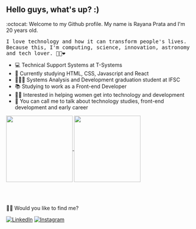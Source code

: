 ## Hello guys, what's up? :)

:octocat: Welcome to my Github profile. My name is Rayana Prata and I'm 20 years old.

<p> <samp> I love technology and how it can transform people's lives. <br>Because this, I'm computing, science, innovation, astronomy and tech lover.  🐱‍💻❤ </p> 

- 💻 Technical Support Systems at T-Systems
- 🚀 Currently studying HTML, CSS, Javascript and React
- 👩🏻‍🎓 Systems Analysis and Development graduation student at IFSC
- 📚 Studying to work as a Front-end Developer
- 🙋🏻 Interested in helping women get into technology and development
- 💬 You can call me to talk about technology studies, front-end development and early career

<a href="https://github.com/rayanaprata">
  <img height="180em" align="center"  src="https://github-readme-stats.vercel.app/api?username=rayanaprata&count_private=true&show_icons=true&theme=omni&hide_border=true&include_all_commits=true&layout=compact&)" />
</a>

<a href="https://github.com/rayanaprata">
  <img height="180em" align="center" src="https://github-readme-stats.vercel.app/api/top-langs/?username=rayanaprata&langs_count=8&layout=compact&theme=omni&hide_border=true&include_all_commits=true&count_private=true&)" />
</a>

<br><br>

🐱‍🏍 Would you like to find me?

<a href="https://www.linkedin.com/in/rayanaprata/" target="_blank"><img src="https://img.shields.io/badge/LinkedIn-%230077B5.svg?&style=flat-square&logo=linkedin&logoColor=white" alt="LinkedIn"></a> <a href="https://www.instagram.com/rayanaprataa/" target="_blank"><img src="https://img.shields.io/badge/Instagram-%23E4405F.svg?&style=flat-square&logo=instagram&logoColor=white" alt="Instagram"></a>
